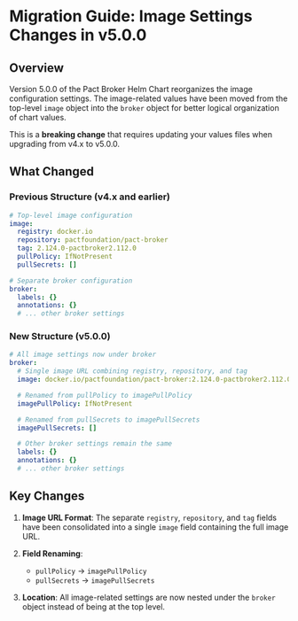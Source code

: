 # Migration Guide: Image Settings Changes in v5.0.0

## Overview

Version 5.0.0 of the Pact Broker Helm Chart reorganizes the image configuration settings. The image-related values have been moved from the top-level `image` object into the `broker` object for better logical organization of chart values.

This is a **breaking change** that requires updating your values files when upgrading from v4.x to v5.0.0.

## What Changed

### Previous Structure (v4.x and earlier)

```yaml
# Top-level image configuration
image:
  registry: docker.io
  repository: pactfoundation/pact-broker
  tag: 2.124.0-pactbroker2.112.0
  pullPolicy: IfNotPresent
  pullSecrets: []

# Separate broker configuration
broker:
  labels: {}
  annotations: {}
  # ... other broker settings
```

### New Structure (v5.0.0)

```yaml
# All image settings now under broker
broker:
  # Single image URL combining registry, repository, and tag
  image: docker.io/pactfoundation/pact-broker:2.124.0-pactbroker2.112.0

  # Renamed from pullPolicy to imagePullPolicy
  imagePullPolicy: IfNotPresent

  # Renamed from pullSecrets to imagePullSecrets
  imagePullSecrets: []

  # Other broker settings remain the same
  labels: {}
  annotations: {}
  # ... other broker settings
```

## Key Changes

1. **Image URL Format**: The separate `registry`, `repository`, and `tag` fields have been consolidated into a single `image` field containing the full image URL.

2. **Field Renaming**:
   - `pullPolicy` → `imagePullPolicy`
   - `pullSecrets` → `imagePullSecrets`

3. **Location**: All image-related settings are now nested under the `broker` object instead of being at the top level.
